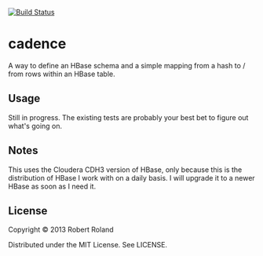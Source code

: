 [![Build Status](https://travis-ci.org/robertrolandorg/cadence.png)](https://travis-ci.org/robertrolandorg/cadence)

# cadence

A way to define an HBase schema and a simple mapping from a hash to / from rows within an HBase table.

## Usage

Still in progress. The existing tests are probably your best bet to figure out what's going on.

## Notes

This uses the Cloudera CDH3 version of HBase, only because this is the distribution of HBase I work with on a daily basis.
I will upgrade it to a newer HBase as soon as I need it.

## License

Copyright © 2013 Robert Roland

Distributed under the MIT License. See LICENSE.
